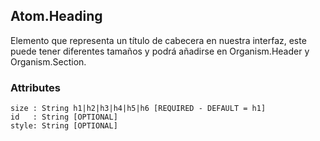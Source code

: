 ## Atom.Heading
Elemento que representa un título de cabecera en nuestra interfaz, este puede tener diferentes tamaños y podrá añadirse en Organism.Header y Organism.Section.


### Attributes

```
size : String h1|h2|h3|h4|h5|h6 [REQUIRED - DEFAULT = h1]
id   : String [OPTIONAL]
style: String [OPTIONAL]
```
